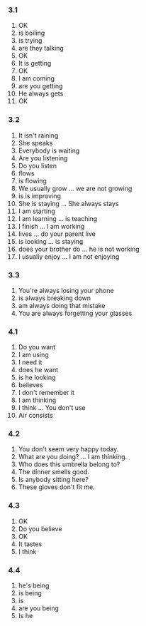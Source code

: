 ### 3.1
1. OK
2. is boiling
3. is trying
4. are they talking
5. OK
6. It is getting
7. OK
8. I am coming
9. are you getting
10. He always gets
11. OK

### 3.2
1. It isn't raining
2. She speaks
3. Everybody is waiting
4. Are you listening
5. Do you listen
6. flows
7. is flowing
8. We usually grow ... we are not growing
9. is is improving
10. She is staying ... She always stays
11. I am starting
12. I am learning ... is teaching
13. I finish ... I am working
14. lives ... do your parent live
15. is looking ... is staying
16. does your brother do ... he is not working
17. I usually enjoy ... I am not enjoying

### 3.3
1. You're always losing your phone
2. is always breaking down
3. am always doing that mistake
4. You are always forgetting your glasses

### 4.1
1. Do you want
2. I am using
3. I need it
4. does he want
5. is he looking
6. believes
7. I don't remember it
8. I am thinking 
9. I think ... You don't use
10. Air consists

### 4.2
1. You don't seem very happy today.
2. What are you doing? ... I am thinking.
3. Who does this umbrella belong to?
4. The dinner smells good.
5. Is anybody sitting here?
6. These gloves don't fit me.

### 4.3
1. OK
2. Do you believe 
3. OK
4. It tastes
5. I think

### 4.4
1. he's being
2. is being
3. is
4. are you being
5. Is he
